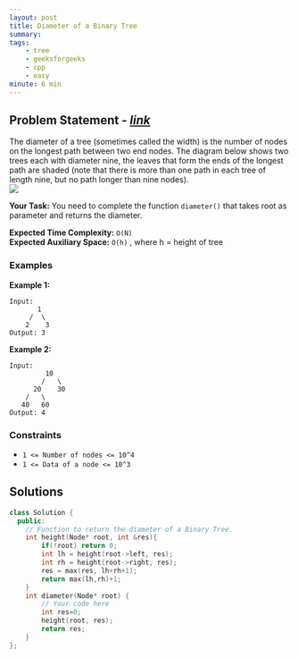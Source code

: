 ```yaml
---
layout: post
title: Diameter of a Binary Tree        
summary:
tags:
    - tree
    - geeksforgeeks
    - cpp
    - easy
minute: 6 min
---
```


## Problem Statement - [*link*](https://practice.geeksforgeeks.org/problems/diameter-of-binary-tree/0/?track=DSASP-Tree&batchId=154#)  

The diameter of a tree (sometimes called the width) is the number of nodes on the longest path between two end nodes. The diagram below shows two trees each with diameter nine, the leaves that form the ends of the longest path are shaded (note that there is more than one path in each tree of length nine, but no path longer than nine nodes).   
<img src="https://contribute.geeksforgeeks.org/wp-content/uploads/diameter.jpg">


**Your Task:** 
You need to complete the function `diameter()` that takes root as parameter and returns the diameter.

**Expected Time Complexity:** `O(N)`     
**Expected Auxiliary Space:** `O(h)` , where h = height of tree  

### Examples

**Example 1:**   
```
Input:
       1
     /  \
    2    3
Output: 3
```


**Example 2:**   
```
Input:
         10
        /   \
      20    30
    /   \ 
   40   60
Output: 4
```


### Constraints

+ `1 <= Number of nodes <= 10^4`
+ `1 <= Data of a node <= 10^3`

## Solutions

```cpp
class Solution {
  public:
    // Function to return the diameter of a Binary Tree.
    int height(Node* root, int &res){
        if(!root) return 0;
        int lh = height(root->left, res);
        int rh = height(root->right, res);
        res = max(res, lh+rh+1);
        return max(lh,rh)+1;
    }
    int diameter(Node* root) {
        // Your code here
        int res=0;
        height(root, res);
        return res;
    }
};
```

